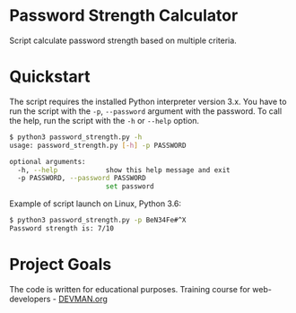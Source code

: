 # Password Strength Calculator

Script calculate password strength based on multiple criteria.

# Quickstart

The script requires the installed Python interpreter version 3.x.
You have to run the script with the `-p`, `--password` argument with the password.
To call the help, run the script with the `-h` or `--help` option.

```bash
$ python3 password_strength.py -h
usage: password_strength.py [-h] -p PASSWORD

optional arguments:
  -h, --help            show this help message and exit
  -p PASSWORD, --password PASSWORD
                        set password
```
Example of script launch on Linux, Python 3.6:

```bash
$ python3 password_strength.py -p BeN34Fe#^X
Password strength is: 7/10
```

# Project Goals

The code is written for educational purposes. Training course for web-developers - [DEVMAN.org](https://devman.org)
